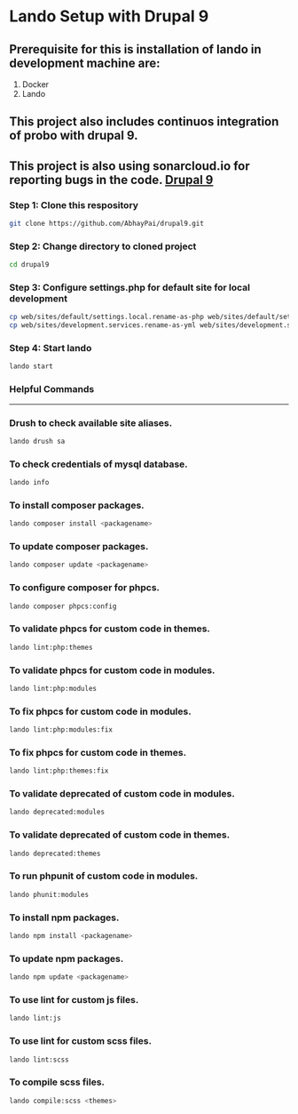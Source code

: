 # Lando Setup with Drupal 9

## Prerequisite for this is installation of lando in development machine are:
1. Docker
2. Lando

## This project also includes continuos integration of probo with drupal 9.

## This project is also using sonarcloud.io for reporting bugs in the code. [Drupal 9](https://sonarcloud.io/dashboard?id=AbhayPai_drupal9)

### Step 1: Clone this respository
```sh
git clone https://github.com/AbhayPai/drupal9.git
```

### Step 2: Change directory to cloned project
```sh
cd drupal9
```

### Step 3: Configure settings.php for default site for local development
```sh
cp web/sites/default/settings.local.rename-as-php web/sites/default/settings.local.php && \
cp web/sites/development.services.rename-as-yml web/sites/development.services.yml
```

### Step 4: Start lando
```sh
lando start
```

### Helpful Commands
___
### Drush to check available site aliases.
```sh
lando drush sa
```

### To check credentials of mysql database.
```sh
lando info
```

### To install composer packages.
```sh
lando composer install <packagename>
```

### To update composer packages.
```sh
lando composer update <packagename>
```

### To configure composer for phpcs.
```sh
lando composer phpcs:config
```

### To validate phpcs for custom code in themes.
```sh
lando lint:php:themes
```

### To validate phpcs for custom code in modules.
```sh
lando lint:php:modules
```

### To fix phpcs for custom code in modules.
```sh
lando lint:php:modules:fix
```

### To fix phpcs for custom code in themes.
```sh
lando lint:php:themes:fix
```

### To validate deprecated of custom code in modules.
```sh
lando deprecated:modules
```

### To validate deprecated of custom code in themes.
```sh
lando deprecated:themes
```

### To run phpunit of custom code in modules.
```sh
lando phunit:modules
```

### To install npm packages.
```sh
lando npm install <packagename>
```

### To update npm packages.
```sh
lando npm update <packagename>
```

### To use lint for custom js files.
```sh
lando lint:js
```

### To use lint for custom scss files.
```sh
lando lint:scss
```

### To compile scss files.
```sh
lando compile:scss <themes>
```
